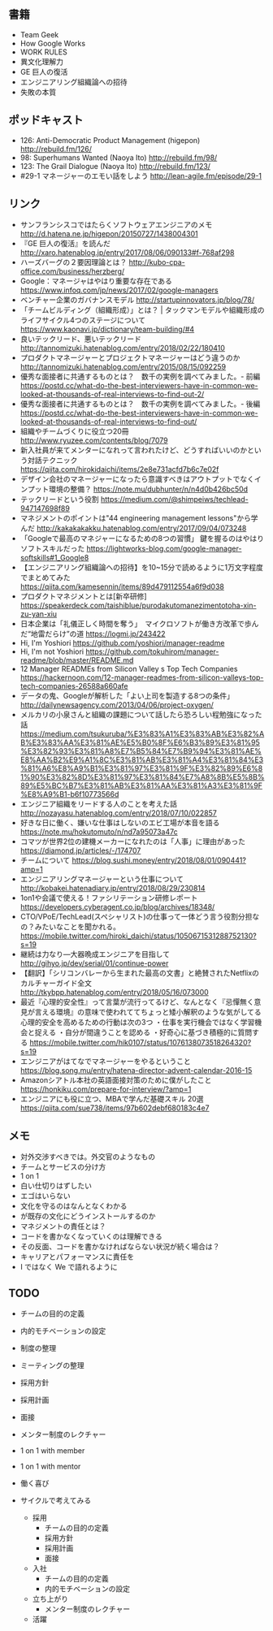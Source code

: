 ## 書籍

- Team Geek
- How Google Works
- WORK RULES
- 異文化理解力
- GE 巨人の復活
- エンジニアリング組織論への招待
- 失敗の本質

## ポッドキャスト

- 126: Anti-Democratic Product Management (higepon) http://rebuild.fm/126/
- 98: Superhumans Wanted (Naoya Ito) http://rebuild.fm/98/
- 123: The Grail Dialogue (Naoya Ito) http://rebuild.fm/123/
- #29-1 マネージャーのエモい話をしよう http://lean-agile.fm/episode/29-1

## リンク

- サンフランシスコではたらくソフトウェアエンジニアのメモ http://d.hatena.ne.jp/higepon/20150727/1438004301
- 『GE 巨人の復活』を読んだ http://xaro.hatenablog.jp/entry/2017/08/06/090133#f-768af298
- ハーズバーグの２要因理論とは？ http://kubo-cpa-office.com/business/herzberg/
- Google：マネージャはやはり重要な存在である https://www.infoq.com/jp/news/2017/02/google-managers
- ベンチャー企業のガバナンスモデル http://startupinnovators.jp/blog/78/
- 「チームビルディング（組織形成）」とは？ | タックマンモデルや組織形成のライフサイクル4つのステージについて https://www.kaonavi.jp/dictionary/team-building/#4
- 良いテックリード、悪いテックリード http://tannomizuki.hatenablog.com/entry/2018/02/22/180410
- プロダクトマネージャーとプロジェクトマネージャーはどう違うのか http://tannomizuki.hatenablog.com/entry/2015/08/15/092259
- 優秀な面接者に共通するものとは？　数千の実例を調べてみました。- 前編 https://postd.cc/what-do-the-best-interviewers-have-in-common-we-looked-at-thousands-of-real-interviews-to-find-out-2/
- 優秀な面接者に共通するものとは？　数千の実例を調べてみました。- 後編 https://postd.cc/what-do-the-best-interviewers-have-in-common-we-looked-at-thousands-of-real-interviews-to-find-out/
- 組織やチームづくりに役立つ20冊 http://www.ryuzee.com/contents/blog/7079
- 新入社員が来てメンターになれって言われたけど、どうすればいいのかという対話テクニック https://qiita.com/hirokidaichi/items/2e8e731acfd7b6c7e02f
- デザイン会社のマネージャーになったら意識すべきはアウトプットでなくインプット環境の整備？ https://note.mu/dubhunter/n/n4d0b426bc50d
- テックリードという役割 https://medium.com/@shimpeiws/techlead-947147698f89
- マネジメントのポイントは"44 engineering management lessons"から学んだ http://kakakakakku.hatenablog.com/entry/2017/09/04/073248
- 「Googleで最高のマネジャーになるための8つの習慣」 鍵を握るのはやはりソフトスキルだった https://lightworks-blog.com/google-manager-softskills#1_Google8
- 【エンジニアリング組織論への招待】を10~15分で読めるように1万文字程度でまとめてみた https://qiita.com/kamesennin/items/89d479112554a6f9d038
-  プロダクトマネジメントとは[新卒研修] https://speakerdeck.com/taishiblue/purodakutomanezimentotoha-xin-zu-yan-xiu
- 日本企業は「礼儀正しく時間を奪う」　マイクロソフトが働き方改革で歩んだ“地雷だらけ”の道 https://logmi.jp/243422
- Hi, I'm Yoshiori https://github.com/yoshiori/manager-readme
- Hi, I'm not Yoshiori https://github.com/tokuhirom/manager-readme/blob/master/README.md
- 12 Manager READMEs from Silicon Valley s Top Tech Companies https://hackernoon.com/12-manager-readmes-from-silicon-valleys-top-tech-companies-26588a660afe
- データの鬼、Googleが解析した「よい上司を製造する8つの条件」 http://dailynewsagency.com/2013/04/06/project-oxygen/
- メルカリの小泉さんと組織の課題について話したら恐ろしい程勉強になった話 https://medium.com/tsukuruba/%E3%83%A1%E3%83%AB%E3%82%AB%E3%83%AA%E3%81%AE%E5%B0%8F%E6%B3%89%E3%81%95%E3%82%93%E3%81%A8%E7%B5%84%E7%B9%94%E3%81%AE%E8%AA%B2%E9%A1%8C%E3%81%AB%E3%81%A4%E3%81%84%E3%81%A6%E8%A9%B1%E3%81%97%E3%81%9F%E3%82%89%E6%81%90%E3%82%8D%E3%81%97%E3%81%84%E7%A8%8B%E5%8B%89%E5%BC%B7%E3%81%AB%E3%81%AA%E3%81%A3%E3%81%9F%E8%A9%B1-b6f10773566d
- エンジニア組織をリードする人のことを考えた話 http://nozayasu.hatenablog.com/entry/2018/07/10/022857
- 好きな日に働く、嫌いな仕事はしないのエビ工場が本音を語る https://note.mu/hokutomuto/n/nd7a95073a47c
- コマツが世界2位の建機メーカーになれたのは「人事」に理由があった https://diamond.jp/articles/-/174707
- チームについて https://blog.sushi.money/entry/2018/08/01/090441?amp=1
- エンジニアリングマネージャーという仕事について http://kobakei.hatenadiary.jp/entry/2018/08/29/230814
- 1on1や会議で使える！ファシリテーション研修レポート https://developers.cyberagent.co.jp/blog/archives/18348/
- CTO/VPoE/TechLead(スペシャリスト)の仕事って一体どう言う役割分担なの？みたいなことを聞かれる。 https://mobile.twitter.com/hiroki_daichi/status/1050671531288752130?s=19
- 継続は力なり―大器晩成エンジニアを目指して http://gihyo.jp/dev/serial/01/continue-power
- 【翻訳】「シリコンバレーから生まれた最高の文書」と絶賛されたNetflixのカルチャーガイド全文 http://tkybpp.hatenablog.com/entry/2018/05/16/073000
- 最近『心理的安全性』って言葉が流行ってるけど、なんとなく『忌憚無く意見が言える環境』の意味で使われててちょっと矮小解釈のような気がしてる 心理的安全を高めるための行動は次の3つ ・仕事を実行機会ではなく学習機会と捉える ・自分が間違うことを認める ・好奇心に基づき積極的に質問する https://mobile.twitter.com/hik0107/status/1076138073518264320?s=19
- エンジニアがはてなでマネージャーをやるということ https://blog.song.mu/entry/hatena-director-advent-calendar-2016-15
- Amazonシアトル本社の英語面接対策のために僕がしたこと https://honkiku.com/prepare-for-interview/?amp=1
- エンジニアにも役に立つ、MBAで学んだ基礎スキル 20選 https://qiita.com/sue738/items/97b602debf680183c4e7

## メモ

- 対外交渉すべきでは。外交官のようなもの
- チームとサービスの分け方
- 1 on 1
- 白い仕切りはずしたい
- エゴはいらない
- 文化を守るのはなんとなくわかる
- が既存の文化にどうインストールするのか
- マネジメントの責任とは？
- コードを書かなくなっていくのは理解できる
- その反面、コードを書かなければならない状況が続く場合は？
- キャリアとパフォーマンスに責任を
- I ではなく We で語れるように

## TODO

- チームの目的の定義
- 内的モチベーションの設定
- 制度の整理
- ミーティングの整理
- 採用方針
- 採用計画
- 面接
- メンター制度のレクチャー
- 1 on 1 with member
- 1 on 1 with mentor
- 働く喜び

- サイクルで考えてみる
  - 採用
    - チームの目的の定義
    - 採用方針
    - 採用計画
    - 面接
  - 入社
    - チームの目的の定義
    - 内的モチベーションの設定
  - 立ち上がり
    - メンター制度のレクチャー
  - 活躍
